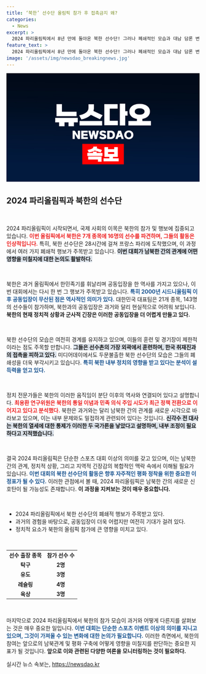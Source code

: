 ```yaml
---
title: ‘북한’ 선수단 올림픽 참가 후 접촉금지 왜?
categories:
  - News
excerpt: >
  2024 파리올림픽에서 8년 만에 돌아온 북한 선수단! 그러나 폐쇄적인 모습과 대남 담론 변화로 남북의 긴장감이 감돌고 있다. 과연 어떻게 전개될까? 클릭해서 자세히 알아보세요!
feature_text: >
  2024 파리올림픽에서 8년 만에 돌아온 북한 선수단! 그러나 폐쇄적인 모습과 대남 담론 변화로 남북의 긴장감이 감돌고 있다. 과연 어떻게 전개될까? 클릭해서 자세히 알아보세요!
image: '/assets/img/newsdao_breakingnews.jpg'
---
```


<p><img src="/assets/img/newsdao_breakingnews.jpg" alt="cryptoinkorea 속보" /></p>

<h2 data-ke-size="size26">2024 파리올림픽과 북한의 선수단</h2>

<p data-ke-size="size16">&nbsp;</p>

<p>2024 파리올림픽이 시작되면서, 국제 사회의 이목은 북한의 참가 및 행보에 집중되고 있습니다. <b><span style="color: #ee2323;">이번 올림픽에서 북한은 7개 종목에 16명의 선수를 파견하며, 그들의 활동은 인상적입니다.</span></b> 특히, 북한 선수단은 28시간에 걸쳐 프랑스 파리에 도착했으며, 이 과정에서 여러 가지 폐쇄적 행보가 주목받고 있습니다. <b><span style="background-color: #21538527;">이번 대회가 남북한 간의 관계에 어떤 영향을 미칠지에 대한 논의도 활발하다.</span></b></p>

<p data-ke-size="size16">&nbsp;</p>

<p>북한은 과거 올림픽에서 한민족기를 휘날리며 공동입장을 한 역사를 가지고 있으나, 이번 대회에서는 다시 한 번 그 행보가 주목받고 있습니다. <b><span style="color: #1a5490;">특히 2000년 시드니올림픽 이후 공동입장이 무산된 점은 역사적인 의미가 있다.</span></b> 대한민국 대표팀은 21개 종목, 143명의 선수들이 참가하며, 북한과의 공동입장은 과거와 달리 현실적으로 어려워 보입니다. <b><span style="ee2323;">북한의 현재 정치적 상황과 군사적 긴장은 이러한 공동입장을 더 어렵게 만들고 있다.</span></b></p>

<p data-ke-size="size16">&nbsp;</p>

<p>북한 선수단의 모습은 여전히 경계를 유지하고 있으며, 이들의 훈련 및 경기장이 제한적이라는 점도 주목할 만합니다. <b><span style="background-color: #21538527;">그들은 선수촌의 가장 외곽에서 훈련하며, 한국 취재진과의 접촉을 피하고 있다.</span></b> 미디어데이에서도 두문불출한 북한 선수단의 모습은 그들의 폐쇄성을 더욱 부각시키고 있습니다. <b><span style="color: #1a5490;">특히 북한 내부 정치의 영향을 받고 있다는 분석이 설득력을 얻고 있다.</span></b></p>

<p data-ke-size="size16">&nbsp;</p>

<p>정치 전문가들은 북한의 이러한 움직임이 분단 이후의 역사와 연결되어 있다고 설명합니다. <b><span style="color: #ee2323;">최용환 연구위원은 북한의 통일 이념과 민족 의식 주입 시도가 최근 정책 전환으로 이어지고 있다고 분석했다.</span></b> 북한은 과거와는 달리 남북한 간의 관계를 새로운 시각으로 바라보고 있으며, 이는 내부 문제와도 밀접하게 관련되어 있다는 것입니다. <b><span style="background-color: #21538527;">신각수 전 대사는 북한의 열세에 대한 통제가 이러한 두 국가론을 낳았다고 설명하며, 내부 조정이 필요하다고 지적했습니다.</span></b></p>

<p data-ke-size="size16">&nbsp;</p>

<p>결국 2024 파리올림픽은 단순한 스포츠 대회 이상의 의미를 갖고 있으며, 이는 남북한 간의 관계, 정치적 상황, 그리고 지역적 긴장감의 복합적인 맥락 속에서 이해될 필요가 있습니다. <b><span style="color: #1a5490;">이번 대회의 북한 선수단의 활동은 향후 자주적인 평화 정착을 위한 중요한 이정표가 될 수 있다.</span></b> 이러한 관점에서 볼 때, 2024 파리올림픽은 남북한 간의 새로운 신호탄이 될 가능성도 존재합니다. <b><span style="ee2323;">이 과정을 지켜보는 것이 매우 중요합니다.</span></b> </p>

<p data-ke-size="size16">&nbsp;</p>

<ul>
    <li>2024 파리올림픽에서 북한 선수단의 폐쇄적 행보가 주목받고 있다.</li>
    <li>과거의 경험을 바탕으로, 공동입장이 더욱 어렵지만 여전히 기대가 걸려 있다.</li>
    <li>정치적 요소가 북한의 올림픽 참가에 큰 영향을 미치고 있다.</li>
</ul>

<p data-ke-size="size16">&nbsp;</p>

<table>
  <tr>
    <td style="text-align: center; height: 17px;"><b>선수 출장 종목</b></td>
    <td style="text-align: center; height: 17px;"><b>참가 선수 수</b></td>
  </tr>
  <tr>
    <td style="text-align: center; height: 17px;"><b>탁구</b></td>
    <td style="text-align: center; height: 17px;"><b>2명</b></td>
  </tr>
  <tr>
    <td style="text-align: center; height: 17px;"><b>유도</b></td>
    <td style="text-align: center; height: 17px;"><b>3명</b></td>
  </tr>
  <tr>
    <td style="text-align: center; height: 17px;"><b>레슬링</b></td>
    <td style="text-align: center; height: 17px;"><b>4명</b></td>
  </tr>
  <tr>
    <td style="text-align: center; height: 17px;"><b>육상</b></td>
    <td style="text-align: center; height: 17px;"><b>3명</b></td>
  </tr>
</table>

<p data-ke-size="size16">&nbsp;</p>

<p>마지막으로 2024 파리올림픽에서 북한의 참가 모습이 과거와 어떻게 다른지를 살펴보는 것은 매우 중요한 일입니다. <b><span style="color: #1a5490;">이번 대회는 단순한 스포츠 이벤트 이상의 의미를 지니고 있으며, 그것이 가져올 수 있는 변화에 대한 논의가 필요합니다.</span></b> 이러한 측면에서, 북한의 참여는 앞으로의 남북관계 및 평화 구축에 어떻게 영향을 미칠지를 판단하는 중요한 지표가 될 것입니다. <b><span style="ee2323;">앞으로 이와 관련된 다양한 여론을 모니터링하는 것이 필요하다.</span></b></p>
실시간 뉴스 속보는, <a href="https://newsdao.kr" rel="dofollow">https://newsdao.kr</a>


